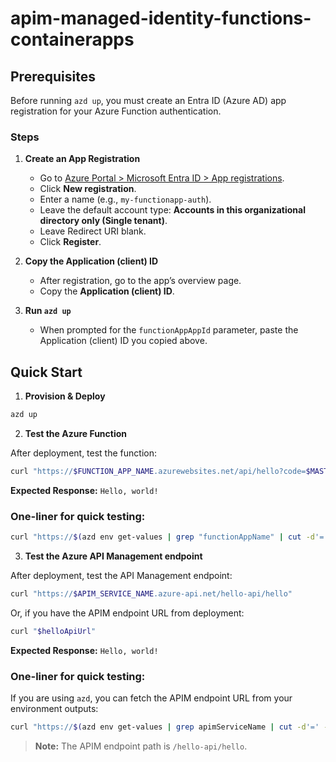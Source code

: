 # apim-managed-identity-functions-containerapps

## Prerequisites

Before running `azd up`, you must create an Entra ID (Azure AD) app registration for your Azure Function authentication.

### Steps

1. **Create an App Registration**

   - Go to [Azure Portal > Microsoft Entra ID > App registrations](https://portal.azure.com/#view/Microsoft_AAD_RegisteredApps/ApplicationsListBlade).
   - Click **New registration**.
   - Enter a name (e.g., `my-functionapp-auth`).
   - Leave the default account type: **Accounts in this organizational directory only (Single tenant)**.
   - Leave Redirect URI blank.
   - Click **Register**.

2. **Copy the Application (client) ID**

   - After registration, go to the app’s overview page.
   - Copy the **Application (client) ID**.

3. **Run `azd up`**
   - When prompted for the `functionAppAppId` parameter, paste the Application (client) ID you copied above.

## Quick Start

1. **Provision & Deploy**

```sh
azd up
```

2. **Test the Azure Function**

After deployment, test the function:

```sh
curl "https://$FUNCTION_APP_NAME.azurewebsites.net/api/hello?code=$MASTER_KEY"
```

**Expected Response:** `Hello, world!`

### One-liner for quick testing:

```sh
curl "https://$(azd env get-values | grep "functionAppName" | cut -d'=' -f2 | tr -d '"').azurewebsites.net/api/hello?code=$(az functionapp keys list --name $(azd env get-values | grep "functionAppName" | cut -d'=' -f2 | tr -d '"') --resource-group $(azd env get-values | grep "AZURE_RESOURCE_GROUP" | cut -d'=' -f2 | tr -d '"') --query "masterKey" -o tsv)"
```

3. **Test the Azure API Management endpoint**

After deployment, test the API Management endpoint:

```sh
curl "https://$APIM_SERVICE_NAME.azure-api.net/hello-api/hello"
```

Or, if you have the APIM endpoint URL from deployment:

```sh
curl "$helloApiUrl"
```

**Expected Response:** `Hello, world!`

### One-liner for quick testing:

If you are using `azd`, you can fetch the APIM endpoint URL from your environment outputs:

```sh
curl "https://$(azd env get-values | grep apimServiceName | cut -d'=' -f2 | tr -d '"').azure-api.net/hello-api/hello"
```

> **Note:** The APIM endpoint path is `/hello-api/hello`.
